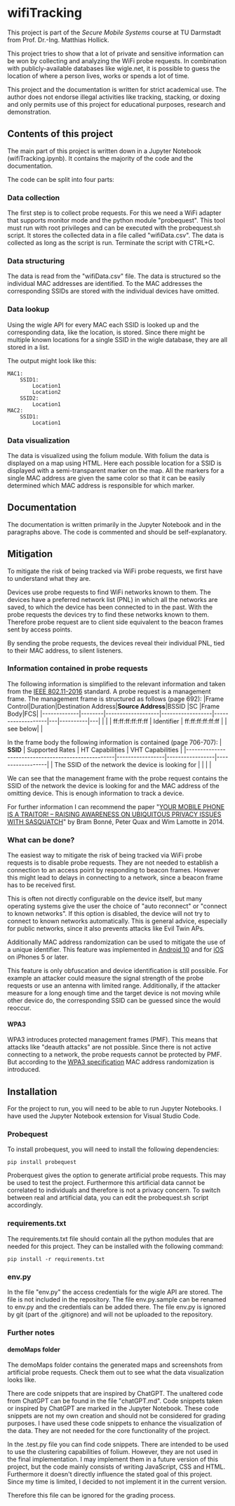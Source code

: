 # wifiTracking

This project is part of the *Secure Mobile Systems* course at TU Darmstadt from Prof. Dr.-Ing. Matthias Hollick. 

This project tries to show that a lot of private and sensitive information can be won by collecting and analyzing the WiFi probe requests. In combination with publicly-available databases like wigle.net, it is possible to guess the location of where a person lives, works or spends a lot of time.

This project and the documentation is written for strict academical use. The author does not endorse illegal activities like tracking, stacking, or doxing and only permits use of this project for educational purposes, research and demonstration.

## Contents of this project
The main part of this project is written down in a Jupyter Notebook (wifiTracking.ipynb). It contains the majority of the code and the documentation. 

The code can be split into four parts:

### Data collection
The first step is to collect probe requests. For this we need a WiFi adapter that supports monitor mode and the python module "probequest". 
This tool must run with root privileges and can be executed with the probequest.sh script. It stores the collected data in a file called "wifiData.csv".
The data is collected as long as the script is run. Terminate the script with CTRL+C.

### Data structuring
The data is read from the "wifiData.csv" file. The data is structured so the individual MAC addresses are identified. To the MAC addresses the corresponding SSIDs are stored with the individual devices have omitted.

### Data lookup
Using the wigle API for every MAC each SSID is looked up and the corresponding data, like the location, is stored. Since there might be multiple known locations for a single SSID in the wigle database, they are all stored in a list.

The output might look like this:
```
MAC1:
    SSID1:
        Location1
        Location2
    SSID2:
        Location1
MAC2:
    SSID1:
        Location1
```

### Data visualization
The data is visualized using the folium module. With folium the data is displayed on a map using HTML. 
Here each possible location for a SSID is displayed with a semi-transparent marker on the map. All the markers for a single MAC address are given the same color so that it can be easily determined which MAC address is responsible for which marker. 

## Documentation
The documentation is written primarily in the Jupyter Notebook and in the paragraphs above. The code is commented and should be self-explanatory.

## Mitigation
To mitigate the risk of being tracked via WiFi probe requests, we first have to understand what they are.

Devices use probe requests to find WiFi networks known to them. The devices have a preferred network list (PNL) in which all the networks are saved, to which the device has been connected to in the past. With the probe requests the devices try to find these networks known to them. Therefore probe request are to client side equivalent to the beacon frames sent by access points.

By sending the probe requests, the devices reveal their individual PNL, tied to their MAC address, to silent listeners.

### Information contained in probe requests
The following information is simplified to the relevant information and taken from the [IEEE 802.11-2016](https://ieeexplore.ieee.org/document/7786995) standard.
A probe request is a management frame. The management frame is structured as follows (page 692):
|Frame Control|Duration|Destination Address|**Source Address**|BSSID              |SC |Frame Body|FCS|
|-------------|--------|-------------------|------------------|-------------------|---|----------|---|
|             |        | ff:ff:ff:ff:ff:ff | Identifier       | ff:ff:ff:ff:ff:ff |   | see below|   |

In the frame body the following information is contained (page 706-707):
| **SSID**                                           | Supported Rates | HT Capabilities | VHT Capabilities |
|----------------------------------------------------|-----------------|-----------------|------------------|
| The SSID of the network the device is looking for  |                 |                 |                  |

We can see that the management frame with the probe request contains the SSID of the network the device is looking for and the MAC address of the omitting device. 
This is enough information to track a device.

For further information I can recommend the paper "[YOUR MOBILE PHONE IS A TRAITOR! – RAISING AWARENESS ON UBIQUITOUS PRIVACY ISSUES WITH SASQUATCH](https://brambonne.com/docs/bonne14sasquatch.pdf)" by Bram Bonné, Peter Quax and Wim Lamotte in 2014.

### What can be done?
The easiest way to mitigate the risk of being tracked via WiFi probe requests is to disable probe requests. They are not needed to establish a connection to an access point by responding to beacon frames. However this might lead to delays in connecting to a network, since a beacon frame has to be received first.

This is often not directly configurable on the device itself, but many operating systems give the user the choice of "auto reconnect" or "connect to known networks". If this option is disabled, the device will not try to connect to known networks automatically. This is general advice, especially for public networks, since it also prevents attacks like Evil Twin APs.

Additionally MAC address randomization can be used to mitigate the use of a unique identifier. This feature was implemented in [Android 10](https://source.android.com/docs/core/connect/wifi-mac-randomization) and for [iOS](https://support.apple.com/guide/security/wi-fi-privacy-secb9cb3140c/web) on iPhones 5 or later.

This feature is only obfuscation and device identification is still possible. For example an attacker could measure the signal strength of the probe requests or use an antenna with limited range. Additionally, if the attacker measure for a long enough time and the target device is not moving while other device do, the corresponding SSID can be guessed since the would reoccur. 

#### WPA3
WPA3 introduces protected management frames (PMF). This means that attacks like "deauth attacks" are not possible. Since there is not active connecting to a network, the probe requests cannot be protected by PMF. But according to the [WPA3 specification](https://www.wi-fi.org/download.php?file=/sites/default/files/private/WPA3%20Specification%20v3.1.pdf) MAC address randomization is introduced.

## Installation
For the project to run, you will need to be able to run Jupyter Notebooks. I have used the Jupyter Notebook extension for Visual Studio Code.

### Probequest
To install probequest, you will need to install the following dependencies:
```
pip install probequest
```
Proberquest gives the option to generate artificial probe requests. This may be used to test the project. Furthermore this artificial data cannot be correlated to individuals and therefore is not a privacy concern.
To switch between real and artificial data, you can edit the probequest.sh script accordingly.

### requirements.txt
The requirements.txt file should contain all the python modules that are needed for this project. They can be installed with the following command:
```
pip install -r requirements.txt
```

### env.py
In the file "env.py" the access credentials for the wigle API are stored. The file is not included in the repository. The file env.py.sample can be renamed to env.py and the credentials can be added there. The file env.py is ignored by git (part of the .gitignore) and will not be uploaded to the repository.

### Further notes

#### demoMaps folder
The demoMaps folder contains the generated maps and screenshots from artificial probe requests. Check them out to see what the data visualization looks like.

There are code snippets that are inspired by ChatGPT. The unaltered code from ChatGPT can be found in the file "chatGPT.md". Code snippets taken or inspired by ChatGPT are marked in the Jupyter Notebook. These code snippets are not my own creation and should not be considered for grading purposes. 
I have used these code snippets to enhance the visualization of the data. They are not needed for the core functionality of the project.

In the .test.py file you can find code snippets. There are intended to be used to use the clustering capabilities of folium. However, they are not used in the final implementation. I may implement them in a future version of this project, but the code mainly consists of writing JavaScript, CSS and HTML. Furthermore it doesn't directly influence the stated goal of this project. Since my time is limited, I decided to not implement it in the current version.

Therefore this file can be ignored for the grading process.